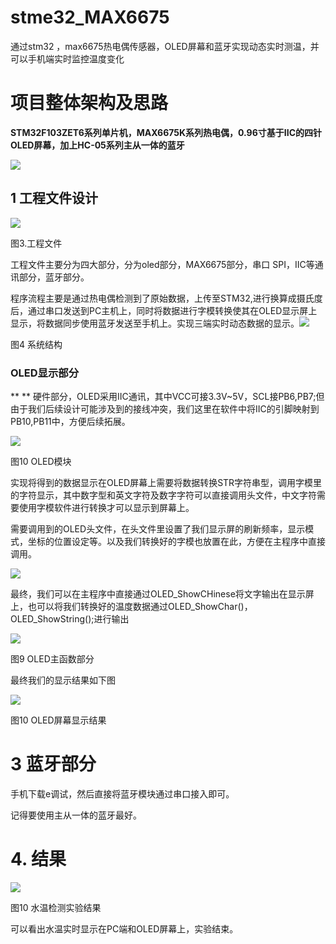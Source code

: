# stme32_MAX6675

通过stm32 ，max6675热电偶传感器，OLED屏幕和蓝牙实现动态实时测温，并可以手机端实时监控温度变化

# **项目整体架构及思路**

**STM32F103ZET6系列单片机，MAX6675K系列热电偶，0.96寸基于IIC的四针OLED屏幕，加上HC-05系列主从一体的蓝牙**

[![](http://116.62.220.150/upload/image-wnnv.png)](http://116.62.220.150/upload/image-wnnv.png)

## **1 工程文件设计**

[![](http://116.62.220.150/upload/image-nfcc.png)](http://116.62.220.150/upload/image-nfcc.png)

图3.工程文件

工程文件主要分为四大部分，分为oled部分，MAX6675部分，串口 SPI，IIC等通讯部分，蓝牙部分。

程序流程主要是通过热电偶检测到了原始数据，上传至STM32,进行换算成摄氏度后，通过串口发送到PC主机上，同时将数据进行字模转换使其在OLED显示屏上显示，将数据同步使用蓝牙发送至手机上。实现三端实时动态数据的显示。[![](http://116.62.220.150/upload/image-zznp.png)](http://116.62.220.150/upload/image-zznp.png)

图4 系统结构


### **OLED显示部分**

**    ** 硬件部分，OLED采用IIC通讯，其中VCC可接3.3V\~5V，SCL接PB6,PB7;但由于我们后续设计可能涉及到的接线冲突，我们这里在软件中将IIC的引脚映射到PB10,PB11中，方便后续拓展。

[![](http://116.62.220.150/upload/image-nwev.png)](http://116.62.220.150/upload/image-nwev.png)

图10 OLED模块

实现将得到的数据显示在OLED屏幕上需要将数据转换STR字符串型，调用字模里的字符显示，其中数字型和英文字符及数字字符可以直接调用头文件，中文字符需要使用字模软件进行转换才可以显示到屏幕上。

需要调用到的OLED头文件，在头文件里设置了我们显示屏的刷新频率，显示模式，坐标的位置设定等。以及我们转换好的字模也放置在此，方便在主程序中直接调用。

[![](http://116.62.220.150/upload/image-esbc.png)](http://116.62.220.150/upload/image-esbc.png)

最终，我们可以在主程序中直接通过OLED\_ShowCHinese将文字输出在显示屏上，也可以将我们转换好的温度数据通过OLED\_ShowChar()，OLED\_ShowString();进行输出

[![](http://116.62.220.150/upload/image-bype.png)](http://116.62.220.150/upload/image-bype.png)

图9 OLED主函数部分

最终我们的显示结果如下图

[![](http://116.62.220.150/upload/image-jppc.png)](http://116.62.220.150/upload/image-jppc.png)

图10 OLED屏幕显示结果

# **3 蓝牙部分**

手机下载e调试，然后直接将蓝牙模块通过串口接入即可。

记得要使用主从一体的蓝牙最好。

# **4. 结果**

[![](http://116.62.220.150/upload/image-avpz.png)](http://116.62.220.150/upload/image-avpz.png)

图10 水温检测实验结果

可以看出水温实时显示在PC端和OLED屏幕上，实验结束。
